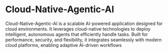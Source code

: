 # Cloud-Native-Agentic-AI
Cloud-Native-Agentic-AI is a scalable AI-powered application designed for cloud environments. It leverages cloud-native technologies to deploy intelligent, autonomous agents that efficiently handle tasks. Built for performance, security, and flexibility, it integrates seamlessly with modern cloud platforms, enabling adaptive AI-driven workflows
